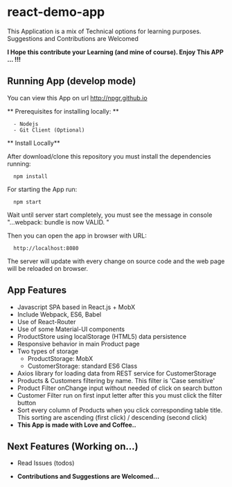 # react-demo-app

This Application is a mix of Technical options for learning purposes. Suggestions and Contributions are Welcomed

**I Hope this contribute your Learning (and mine of course). Enjoy This APP ... !!!**

## Running App (develop mode)

  You can view this App on url http://npgr.github.io 
  
  ** Prerequisites for installing locally: **

      - Nodejs
      - Git Client (Optional)
      
  ** Install Locally**

  After download/clone this repository you must install the dependencies running:

      npm install

  For starting the App run:

      npm start

  Wait until server start completely, you must see the message in console "...webpack: bundle is now VALID. "

  Then you can open the app in browser with URL:

      http://localhost:8080

  The server will update with every change on source code and the web page will be reloaded on browser.
  

## App Features


- Javascript SPA based in React.js + MobX
- Include Webpack, ES6, Babel
- Use of React-Router
- Use of some Material-UI components
- ProductStore using localStorage (HTML5) data persistence
- Responsive behavior in main Product page
- Two types of storage
    - ProductStorage: MobX
    - CustomerStorage: standard ES6 Class
- Axios library for loading data from REST service for CustomerStorage
- Products & Customers filtering by name. This filter is 'Case sensitive'
- Product Filter onChange input without needed of click on search button
- Customer Filter run on first input letter after this you must click the filter button
- Sort every column of Products when you click corresponding table title. This sorting are ascending (first click) / descending (second click)
- **This App is made with Love and Coffee..**

## Next Features (Working on...)

- Read Issues (todos)

- **Contributions and Suggestions are Welcomed...**
